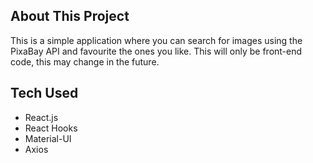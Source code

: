 ## About This Project
This is a simple application where you can search for images using the PixaBay API and favourite the ones you like.
This will only be front-end code, this may change in the future. 

## Tech Used
- React.js
- React Hooks
- Material-UI
- Axios 
